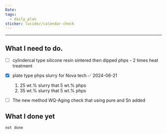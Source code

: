 ```yaml
---
Date: 
tags:
  - daily_plan
sticker: lucide//calendar-check
---
```

---
## What I need to do.

- [ ] cylindercal type silicone resin sintered then dipped phps - 2 times heat treatment
- [x] plate type phps slurry for Nova tech ✅ 2024-06-21
	1. 25 wt.% slurry that 5 wt.% phps
	2. 35 wt.% slurry that 5 wt.% phps
- [ ] The new method WQ-Aging check that using pure and Sn added 



## What I done yet
```tasks
not done
```
